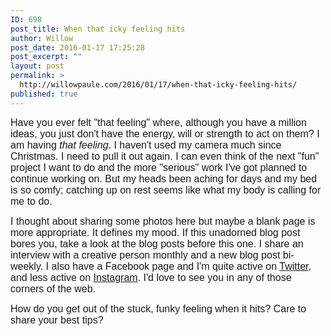 ```yaml
---
ID: 698
post_title: When that icky feeling hits
author: Willow
post_date: 2016-01-17 17:25:28
post_excerpt: ""
layout: post
permalink: >
  http://willowpaule.com/2016/01/17/when-that-icky-feeling-hits/
published: true
---
```

<p>
<zentobox height="630" preview="/img/s6/v150/p20188755-5.jpg" width="944"><!--
{
  "type": "zf.zentobox.PhotoVideo",
  "options": {
    "hoverAction": "0",
    "autoPlay": false,
    "hideWatermark": "false",
    "isSoundtrackLooped": false,
    "duration": "5",
    "transition": "2",
    "autoStart": false,
    "needLoopImages": false,
    "isRandom": false,
    "hasTopBar": true,
    "needLinkToGallery": true,
    "linkToGalleryText": "Visit Gallery",
    "showPhotoTitles": true,
    "showGalleryTitle": true,
    "showController": true,
    "allowFullScreen": true,
    "showThumbs": false,
    "controllerStyle": "31",
    "showOpeningSlide": true,
    "showClosingSlide": true,
    "slideBgColor": "#111111",
    "slideDisplayNameColor": "#f5f5f5",
    "slideGalleryTitleColor": "#dddddd",
    "bgColor": "#555555",
    "isBackgroundTransparent": false,
    "hideBorder": false,
    "borderColor": "#555555",
    "animationStyle": 2,
    "animationColor": "#cccccc",
    "anchorPoint": 4,
    "click": {
      "action": "0",
      "newWindow": true,
      "url": ""
    }
  },
  "layout": {
    "imageSize": "-1",
    "themeBorder": "false",
    "customWidth": "800",
    "hSpace": "0",
    "vSpace": "0",
    "fixedAlignment": "true",
    "customHeight": "630",
    "browserScaling": "true",
    "borderWidth": 0,
    "sizingMode": "0",
    "alignment": "1"
  },
  "content": {
    "photoSetId": "gal315271914",
    "ownerId": 841192347,
    "photoId": "20188755",
    "isVideo": false
  }
}
--></zentobox>
</p>

<p><span style="font-size:16px;"><span style="font-family: lucida sans,lucida grande,lucida sans unicode,sans-serif;">Have you ever felt &quot;that feeling&quot; where, although you have a million ideas, you just don&#39;t have the energy, will or strength to act on them? I am having <em>that feeling</em>. I haven&#39;t used my camera much since Christmas. I need to pull it out again. I can even think of the next &quot;fun&quot; project I want to do and the more &quot;serious&quot; work I&#39;ve got planned to continue working on. But my heads been aching for days and my bed is so comfy; catching up on rest seems like what my body is calling for me to do.</span></span></p>

<p><span style="font-size:16px;"><span style="font-family: lucida sans,lucida grande,lucida sans unicode,sans-serif;">I thought about sharing some photos here but maybe a blank page is more appropriate. It defines my mood. If this unadorned blog post bores you, take a look at the blog posts before this one. I share an interview with a creative person monthly and a new blog post bi-weekly. I also have a Facebook page and I&#39;m quite active on <a href="http://www.twitter.com/willowpaule" target="_blank">Twitter</a>, and less active on <a href="http://www.instagram.com/willowpaule" target="_blank">Instagram</a>. I&#39;d love to see you in any of those corners of the web.</span></span></p>

<p><span style="font-size:16px;"><span style="font-family: lucida sans,lucida grande,lucida sans unicode,sans-serif;">How do you get out of the stuck, funky feeling when it hits? Care to share your best tips?</span></span></p>
